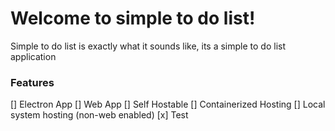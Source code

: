 # Welcome to simple to do list!

Simple to do list is exactly what it sounds like, its a simple to do list application

### Features
[] Electron App
[] Web App
[] Self Hostable
[] Containerized Hosting
[] Local system hosting (non-web enabled)
[x] Test